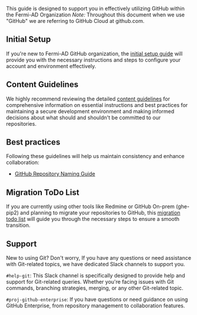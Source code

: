 <!-- markdownlint-disable MD041 -->
This guide is designed to support you in effectively utilizing GitHub within the Fermi-AD Organization
_Note:_ Throughout this document when we use "GitHub" we are referring to GitHub Cloud at github.com.

## Initial Setup

If you're new to Fermi-AD GitHub organization, the [initial setup guide](./initial-setup.md) will provide you with the necessary instructions and steps to configure your account and environment effectively.

## Content Guidelines

We highly recommend reviewing the detailed [content guidelines](./content-guidelines.md) for comprehensive information on essential instructions and best practices for maintaining a secure development environment and making informed decisions about what should and shouldn't be committed to our repositories.

## Best practices

 Following these guidelines will help us maintain consistency and enhance collaboration:

- [GitHub Repository Naming Guide](./repo-naming-guide.md)

## Migration ToDo List

If you are currently using other tools like Redmine or GitHub On-prem (ghe-pip2) and planning to migrate your repositories to GitHub, this [migration todo list](./migration-todo-list.md) will guide you through the necessary steps to ensure a smooth transition.

## Support

New to using Git? Don't worry, If you have any questions or need assistance with Git-related topics, we have dedicated Slack channels to support you.

`#help-git`: This Slack channel is specifically designed to provide help and support for Git-related queries. Whether you're facing issues with Git commands, branching strategies, merging, or any other Git-related topic.

`#proj-github-enterprise`: If you have questions or need guidance on using GitHub Enterprise, from repository management to collaboration features.
